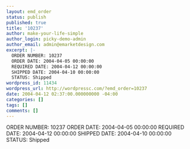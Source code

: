 ```yaml
---
layout: emd_order
status: publish
published: true
title: '10237'
author: make-your-life-simple
author_login: picky-demo-admin
author_email: admin@emarketdesign.com
excerpt: |-
  ORDER NUMBER: 10237
  ORDER DATE: 2004-04-05 00:00:00
  REQUIRED DATE: 2004-04-12 00:00:00
  SHIPPED DATE: 2004-04-10 00:00:00
  STATUS: Shipped
wordpress_id: 11434
wordpress_url: http://wordpressc.com/?emd_order=10237
date: 2004-04-12 02:37:00.000000000 -04:00
categories: []
tags: []
comments: []
---
```

ORDER NUMBER: 10237
ORDER DATE: 2004-04-05 00:00:00
REQUIRED DATE: 2004-04-12 00:00:00
SHIPPED DATE: 2004-04-10 00:00:00
STATUS: Shipped
